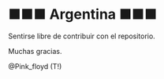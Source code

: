 ■■■ Argentina ■■■
=============

Sentirse libre de contribuir con el repositorio.

Muchas gracias.


@Pink_floyd (T!)
